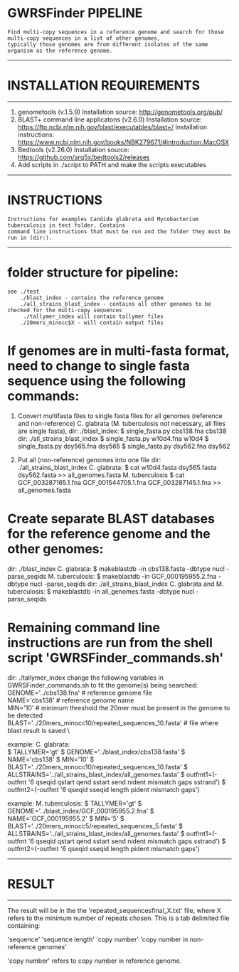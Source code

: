 # GWRSFinder PIPELINE
    Find multi-copy sequences in a reference genome and search for those multi-copy sequences in a list of other genomes,
    typically those genomes are from different isolates of the same organism as the reference genome. 

--------------------------------------------------------------------------------------------------
# INSTALLATION REQUIREMENTS 
--------------------------------------------------------------------------------------------------
1. genometools (v.1.5.9) 
    Installation source: http://genometools.org/pub/
2. BLAST+ command line applicatons (v2.6.0) 
    Installation source: https://ftp.ncbi.nlm.nih.gov/blast/executables/blast+/
    Installation instructions: https://www.ncbi.nlm.nih.gov/books/NBK279671/#introduction.MacOSX
3. Bedtools (v2.26.0)
    Installation source: https://github.com/arq5x/bedtools2/releases
4. Add scripts in ./script to PATH and make the scripts executables

--------------------------------------------------------------------------------------------------
# INSTRUCTIONS
    Instructions for examples Candida glabrata and Mycobacterium tuberculosis in test folder. Contains
    command line instructions that must be run and the folder they must be run in (dir:). 
--------------------------------------------------------------------------------------------------
# folder structure for pipeline:
    see ./test
        ./blast_index - contains the reference genome
        ./all_strains_blast_index - contains all other genomes to be checked for the multi-copy sequences
         ./tallymer_index will contain tallymer files
        ./20mers_minocc$X - will contain output files

# If genomes are in multi-fasta format, need to change to single fasta sequence using the following commands:
1. Convert multifasta files to single fasta files for all genomes (reference and non-reference)
    C. glabrata (M. tuberculosis not necessary, all files are single fasta), 
    dir: ./blast_index:
        $ single_fasta.py cbs138.fna cbs138
    dir: ./all_strains_blast_index
        $ single_fasta.py w10d4.fna w10d4
        $ single_fasta.py dsy565.fna dsy565
        $ single_fasta.py dsy562.fna dsy562

2. Put all (non-reference) genomes into one file
    dir: ./all_strains_blast_index
    C. glabrata:
        $ cat w10d4.fasta dsy565.fasta dsy562.fasta >> all_genomes.fasta
    M. tuberculosis
   	    $ cat GCF_003287165.1.fna GCF_001544705.1.fna GCF_003287145.1.fna >> all_genomes.fasta

# Create separate BLAST databases for the reference genome and the other genomes:
dir: ./blast_index
C. glabrata:
    $ makeblastdb -in cbs138.fasta -dbtype nucl -parse_seqids
M. tuberculosis:
    $ makeblastdb -in GCF_000195955.2.fna -dbtype nucl -parse_seqids
dir: ./all_strains_blast_index
C. glabrata and M. tuberculosis:
	$ makeblastdb -in all_genomes.fasta -dbtype nucl -parse_seqids

# Remaining command line instructions are run from the shell script 'GWRSFinder_commands.sh'
dir: ./tallymer_index
change the following variables in GWRSFinder_commands.sh to fit the genome(s) being searched: 
    GENOME='../cbs138.fna' # reference genome file \
    NAME='cbs138' # reference genome name \
    MIN='10' # minimum threshold the 20mer must be present in the genome to be detected \
    BLAST='../20mers_minocc10/repeated_sequences_10.fasta' # file where blast result is saved \
    
example: C. glabrata:	
	$ TALLYMER='gt'
	$ GENOME='../blast_index/cbs138.fasta'
	$ NAME='cbs138'
	$ MIN='10'
	$ BLAST='../20mers_minocc10/repeated_sequences_10.fasta'
	$ ALLSTRAINS='../all_strains_blast_index/all_genomes.fasta'
	$ outfmt1=(-outfmt '6 qseqid qstart qend sstart send nident mismatch gaps sstrand')
	$ outfmt2=(-outfmt '6 qseqid sseqid length pident mismatch gaps')

    
example: M. tuberculosis:
	$ TALLYMER='gt'
	$ GENOME='../blast_index/GCF_000195955.2.fna'
	$ NAME='GCF_000195955.2'
	$ MIN='5'
	$ BLAST='../20mers_minocc5/repeated_sequences_5.fasta'
	$ ALLSTRAINS='../all_strains_blast_index/all_genomes.fasta'
	$ outfmt1=(-outfmt '6 qseqid qstart qend sstart send nident mismatch gaps sstrand')
	$ outfmt2=(-outfmt '6 qseqid sseqid length pident mismatch gaps')
	

--------------------------------------------------------------------------------------------------
# RESULT
--------------------------------------------------------------------------------------------------
The result will be in the the 'repeated_sequencesfinal_X.txt' file, where X refers to the minimum
number of repeats chosen. This is a tab delimited file containing:

'sequence'    'sequence length' 'copy number' 'copy number in non-reference genomes'

'copy number' refers to copy number in reference genome.